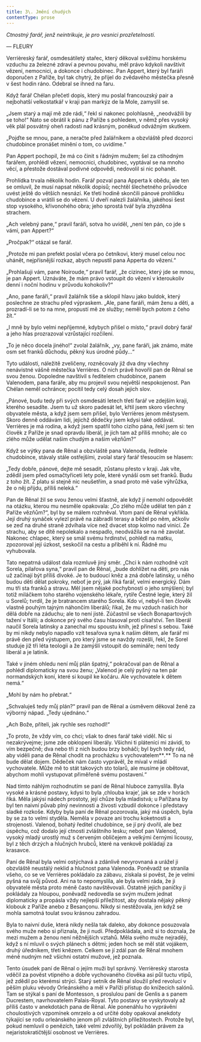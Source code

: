 ```yaml
---
title: 3\. Jmění chudých
contentType: prose
---
```


_Ctnostný farář, jenž neintrikuje, je pro vesnici prozřetelností._

— FLEURY

Verrièreský farář, osmdesátiletý stařec, který děkoval svěžímu horskému vzduchu za železné zdraví a pevnou povahu, měl právo kdykoli navštívit vězení, nemocnici, a dokonce i chudobinec. Pan Appert, který byl faráři doporučen z Paříže, byl tak chytrý, že přijel do zvědavého městečka přesně v šest hodin ráno. Odebral se ihned na faru.

Když farář Chélan přečetl dopis, který mu poslal francouzský pair a nejbohatší velkostatkář v kraji pan markýz de la Mole, zamyslil se.

„Jsem starý a mají mě zde rádi,“ řekl si nakonec polohlasně, „neodvážili by se toho!“ Nato se obrátil k pánu z Paříže s pohledem, v němž přes vysoký věk plál posvátný oheň radosti nad krásným, poněkud odvážným skutkem.

„Pojďte se mnou, pane, a neračte před žalářníkem a obzvláště před dozorci chudobince pronášet mínění o tom, co uvidíme.“

Pan Appert pochopil, že má co činit s řádným mužem; šel za ctihodným farářem, prohlédl vězení, nemocnici, chudobinec, vyptával se na mnoho věcí, a přestože dostával podivné odpovědi, nedovolil si nic pohanět.

Prohlídka trvala několik hodin. Farář pozval pana Apperta k obědu, ale ten se omluvil, že musí napsat několik dopisů; nechtěl šlechetného průvodce uvést ještě do větších nesnází. Ke třetí hodině skončili pánové prohlídku chudobince a vrátili se do vězení. U dveří nalezli žalářníka, jakéhosi šest stop vysokého, křivonohého obra; jeho sprostá tvář byla zhyzděna strachem.

„Ach velebný pane,“ pravil faráři, sotva ho uviděl, „není ten pán, co jde s vámi, pan Appert?“

„Pročpak?“ otázal se farář.

„Protože mi pan prefekt poslal včera po četníkovi, který musel celou noc uhánět, nejpřísnější rozkaz, abych nepustil pana Apperta do vězení.“

„Prohlašuji vám, pane Noiroude,“ pravil farář, „že cizinec, který jde se mnou, je pan Appert. Uznáváte, že mám právo vstoupit do vězení v kteroukoliv denní i noční hodinu v průvodu kohokoliv?“

„Ano, pane faráři,“ pravil žalářník tiše a sklopil hlavu jako buldok, který poslechne ze strachu před výpraskem. „Ale, pane faráři, mám ženu a děti, a prozradí-li se to na mne, propustí mě ze služby; neměl bych potom z čeho žít.“

„I mně by bylo velmi nepříjemné, kdybych přišel o místo,“ pravil dobrý farář a jeho hlas prozrazoval vzrůstající rozčilení.

„To je něco docela jiného!“ zvolal žalářník, „vy, pane faráři, jak známo, máte osm set franků důchodu, pěkný kus úrodné půdy…“

Tyto události, náležitě zveličeny, rozněcovaly již dva dny všechny nenávistné vášně městečka Verrières. O nich právě hovořil pan de Rênal se svou ženou. Dopoledne navštívil s ředitelem chudobince, panem Valenodem, pana faráře, aby mu projevil svou největší nespokojenost. Pan Chélan neměl ochránce; pocítil tedy celý dosah jejich slov.

„Pánové, budu tedy při svých osmdesáti letech třetí farář ve zdejším kraji, kterého sesadíte. Jsem tu už skoro padesát let, křtil jsem skoro všechny obyvatele města, a když jsem sem přišel, bylo Verrières jenom městysem. Skoro denně oddávám lidi, jejichž dědečky jsem kdysi také oddával. Verrières je má rodina, a když jsem spatřil toho cizího pána, řekl jsem si: ten člověk z Paříže je snad opravdu liberál, je jich tam až příliš mnoho; ale co zlého může udělat našim chudým a našim vězňům?“

Když se výtky pana de Rênal a obzvláště pana Valenoda, ředitele chudobince, stávaly stále ostřejšími, zvolal starý farář třesoucím se hlasem:

„Tedy dobře, pánové, dejte mě sesadit, zůstanu přesto v kraji. Jak víte, zdědil jsem před osmačtyřiceti lety pole, které vynáší osm set franků. Budu z toho žít. Z platu si stejně nic neušetřím, a snad proto mě vaše výhrůžka, že o něj přijdu, příliš neleká.“

Pan de Rênal žil se svou ženou velmi šťastně, ale když jí nemohl odpovědět na otázku, kterou mu nesměle opakovala: „Co zlého může udělat ten pán z Paříže vězňům?“, byl by se málem rozhněval. Vtom paní de Rênal vykřikla. Její druhý synáček vylezl právě na zábradlí terasy a běžel po něm, ačkoliv se zeď na druhé straně zdvíhala více než dvacet stop kolmo nad vinicí. Ze strachu, aby se dítě nepolekalo a nespadlo, neodvážila se na ně zavolat. Nakonec chlapec, který se smál svému hrdinství, pohlédl na matku, zpozoroval její úzkost, seskočil na cestu a přiběhl k ní. Řádně mu vyhubovala.

Tato nepatrná událost dala rozmluvě jiný směr. „Chci k nám rozhodně vzít Sorela, pilařova syna,“ pravil pan de Rênal, „bude dohlížet na děti, pro nás už začínají být příliš divoké. Je to budoucí kněz a zná dobře latinsky, u něho budou děti dělat pokroky, neboť je prý, jak říká farář, velmi energický. Dám mu tři sta franků a stravu. Měl jsem nějaké pochybnosti o jeho smýšlení; byl totiž miláčkem toho starého vojenského lékaře, rytíře Čestné legie, který žil u Sorelů; tvrdil, že je bratrancem starého Sorela. Kdo ví, nebyl-li ten člověk vlastně pouhým tajným náhončím liberálů; říkal, že mu vzduch našich hor dělá dobře na záduchu; ale to není jisté. Zúčastnil se všech Bonapartových tažení v Itálii; a dokonce prý svého času hlasoval proti císařství. Ten liberál naučil Sorela latinsky a zanechal mu spoustu knih, jež přinesl s sebou. Také by mi nikdy nebylo napadlo vzít tesařova syna k našim dětem, ale farář mi právě den před výstupem, pro který jsme se navždy rozešli, řekl, že Sorel studuje již tři léta teologii a že zamýšlí vstoupit do semináře; není tedy liberál a je latiník.

Také v jiném ohledu není můj plán špatný,“ pokračoval pan de Rênal a pohlédl diplomaticky na svou ženu; „Valenod je celý pyšný na ten pár normandských koní, které si koupil ke kočáru. Ale vychovatele k dětem nemá.“

„Mohl by nám ho přebrat.“

„Schvaluješ tedy můj plán?“ pravil pan de Rênal a úsměvem děkoval ženě za výborný nápad. „Tedy ujednáno.“

„Ach Bože, příteli, jak rychle ses rozhodl!“

„To proto, že vždy vím, co chci; však to dnes farář také viděl. Nic si nezakrývejme; jsme zde obklopeni liberály. Všichni ti pláteníci mi závidí, to vím bezpečně; dva nebo tři z nich budou brzy boháči; byl bych tedy rád, aby viděli pana de Rênal chodit na procházku s vychovatelem**_._** To na ně bude dělat dojem. Dědeček nám často vyprávěl, že míval v mládí vychovatele. Může mě to stát takových sto tolarů, ale musíme je obětovat, abychom mohli vystupovat přiměřeně svému postavení.“

Nad tímto náhlým rozhodnutím se paní de Rênal hluboce zamyslila. Byla vysoké a krásné postavy, kdysi to byla ‚chlouba kraje‘, jak se zde v horách říká. Měla jakýsi nádech prostoty, její chůze byla mladistvá; u Pařížana by byl ten naivní půvab plný nevinnosti a živosti vzbudil dokonce i představy sladké rozkoše. Kdyby byla paní de Rênal pozorovala, jaký má úspěch, byla by se za to velmi styděla. Neměla v povaze ani trochu koketnosti a strojenosti. Valenod, bohatý ředitel chudobince, se jí prý dvořil, ale bez úspěchu, což dodalo její ctnosti zvláštního lesku; neboť pan Valenod, vysoký mladý urostlý muž s červeným obličejem a velkými černými licousy, byl z těch drzých a hlučných hrubců, které na venkově pokládají za krasavce.

Paní de Rênal byla velmi ostýchavá a zdánlivě nevyrovnaná a urážel ji obzvláště neustálý neklid a hlučnost pana Valenoda. Poněvadž se stranila všeho, co se ve Verrières pokládalo za zábavu, získala si pověst, že je velmi pyšná na svůj původ. Ani na to nepomyslila, ale byla velmi ráda, že ji obyvatelé města proto méně často navštěvovali. Ostatně jejich paničky ji pokládaly za hloupou, poněvadž nedovedla se svým mužem jednat diplomaticky a propásla vždy nejlepší příležitost, aby dostala nějaký pěkný klobouk z Paříže anebo z Besançonu. Nikdy si nestěžovala, jen když se mohla samotná toulat svou krásnou zahradou.

Byla to naivní duše, která nikdy nešla tak daleko, aby dokonce posuzovala svého muže nebo si přiznala, že ji nudí. Předpokládala, aniž si to doznala, že mezi mužem a ženou není něžnějších vztahů. Měla svého muže nejraději, když s ní mluvil o svých plánech s dětmi; jeden hoch se měl stát vojákem, druhý úředníkem, třetí knězem. Celkem se jí zdál pan de Rênal mnohem méně nudným než všichni ostatní mužové, jež poznala.

Tento úsudek paní de Rênal o jejím muži byl správný. Verrièreský starosta vděčil za pověst vtipného a dobře vychovaného člověka asi půl tuctu vtipů, jež zdědil po kterémsi strýci. Starý setník de Rênal sloužil před revolucí v pěším pluku vévody Orleánského a měl v Paříži přístup do knížecích salónů. Tam se stýkal s paní de Montesson, s proslulou paní de Genlis a s panem Ducrestem, navrhovatelem Palais-Royal. Tyto postavy se vyskytovaly až příliš často v anekdotách pana de Rênal. Ale ponenáhlu ho vyprávění choulostivých vzpomínek omrzelo a od určité doby opakoval anekdoty týkající se rodu orleánského jenom při zvláštních příležitostech. Protože byl, pokud nemluvil o penězích, také velmi zdvořilý, byl pokládán právem za nejaristokratičtější osobnost ve Verrières.
